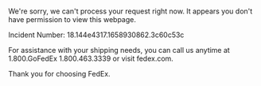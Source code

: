  	


 	

We're sorry, we can't process your request right now. It appears you don't have permission to view this webpage.


Incident Number: 18.144e4317.1658930862.3c60c53c





For assistance with your shipping needs, you can call us anytime at 1.800.GoFedEx 1.800.463.3339 or visit fedex.com.




Thank you for choosing FedEx.
